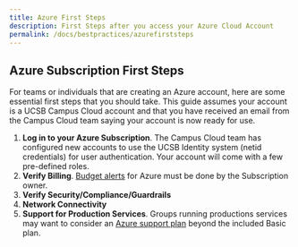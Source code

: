```yaml
---
title: Azure First Steps
description: First Steps after you access your Azure Cloud Account
permalink: /docs/bestpractices/azurefirststeps
---
```


## Azure Subscription First Steps
For teams or individuals that are creating an Azure account, here are some essential first steps that you should take.
This guide assumes your account is a UCSB Campus Cloud account and that you have received an email from the Campus Cloud team saying your account is now ready for use.

1. **Log in to your Azure Subscription**. The Campus Cloud team has configured new accounts to use the UCSB Identity system  (netid credentials) for user authentication. Your account will come with a few pre-defined roles.
2. **Verify Billing**. [Budget alerts](https://docs.microsoft.com/en-us/azure/cost-management-billing/costs/tutorial-acm-create-budgets) for Azure must be done by the Subscription owner.
3. **Verify Security/Compliance/Guardrails**
4. **Network Connectivity**
5. **Support for Production Services**. Groups running productions services may want to consider an [Azure support plan](https://portal.azure.com/#blade/Microsoft_Azure_Support/SupportPlansBlade) beyond the included Basic plan.
